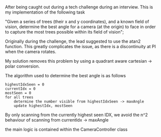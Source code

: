 After being caught out during a tech challenge during an interview. 
This is my implementation of the following task

"Given a series of trees (their x and y coordinates), and a known field of vision, 
determine the best angle for a camera (at the origin) 
to face in order to capture the most trees possible within its field of vision";

Originally during the challenge, the lead suggested to use the atan2 function.
This greatly complicates the issue, as there is a discontinuity at PI when the camera rotates.

My solution removes this problem by using a quadrant aware cartesian -> polar conversion. 


The algorithm used to determine the best angle is as follows

```
highestIdxSeen = 0
currentIdx = 0
mostSeen = 0
for all trees
    determine the number visible from highestIdxSeen -> maxAngle
    update highestIdx, mostSeen
```
By only scanning from the currently highest seen IDX, we avoid the n^2 behaviour of scanning from currentIdx -> maxAngle

the main logic is contained within the CameraController class
